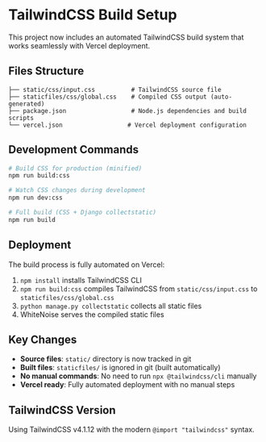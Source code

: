 # TailwindCSS Build Setup

This project now includes an automated TailwindCSS build system that works seamlessly with Vercel deployment.

## Files Structure

```
├── static/css/input.css          # TailwindCSS source file
├── staticfiles/css/global.css    # Compiled CSS output (auto-generated)
├── package.json                  # Node.js dependencies and build scripts
└── vercel.json                  # Vercel deployment configuration
```

## Development Commands

```bash
# Build CSS for production (minified)
npm run build:css

# Watch CSS changes during development
npm run dev:css

# Full build (CSS + Django collectstatic)
npm run build
```

## Deployment

The build process is fully automated on Vercel:
1. `npm install` installs TailwindCSS CLI
2. `npm run build:css` compiles TailwindCSS from `static/css/input.css` to `staticfiles/css/global.css`
3. `python manage.py collectstatic` collects all static files
4. WhiteNoise serves the compiled static files

## Key Changes

- **Source files**: `static/` directory is now tracked in git
- **Built files**: `staticfiles/` is ignored in git (built automatically)
- **No manual commands**: No need to run `npx @tailwindcss/cli` manually
- **Vercel ready**: Fully automated deployment with no manual steps

## TailwindCSS Version

Using TailwindCSS v4.1.12 with the modern `@import "tailwindcss"` syntax.
